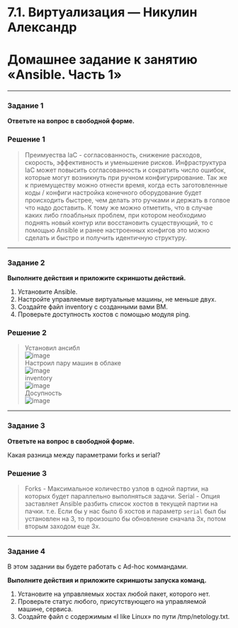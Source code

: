 # 7.1. Виртуализация — Никулин Александр
# Домашнее задание к занятию «Ansible. Часть 1»
---

### Задание 1

**Ответьте на вопрос в свободной форме.**

### Решение 1

> Преимуества IaC - согласованность, снижение расходов, скорость, эффективность и уменьшение рисков.
> Инфраструктура IaC может повысить согласованность и сократить число ошибок, которые могут возникнуть при ручном конфигурирование.
> Так же к приемуществу можно отнести время, когда есть заготовленные коды / конфиги настройка конечного оборудование будет происходить быстрее, чем делать это ручками и держать в голвое что надо доставить.
> К тому же можно отметить, что в случае каких либо глоабльных проблем, при котором необходимо поднять новый контур или восстановить существующий, то с помощью Ansible и ранее настроенных конфигов это можно сделать и быстро и получить идентичную структуру.
 
---

### Задание 2 

**Выполните действия и приложите скриншоты действий.**

1. Установите Ansible.
2. Настройте управляемые виртуальные машины, не меньше двух.
3. Создайте файл inventory с созданными вами ВМ.
4. Проверьте доступность хостов с помощью модуля ping.

### Решение 2
> Установил ансибл \
> ![image](https://github.com/ADNikulin/netology/assets/44374132/37e191e3-effd-473a-b3b4-31735b69e8cf) \
> Настроил пару машин в облаке \
> ![image](https://github.com/ADNikulin/netology/assets/44374132/df54e133-650a-4db7-9d23-fc367efdfb17) \
> inventory \
> ![image](https://github.com/ADNikulin/netology/assets/44374132/2931b964-6828-4c67-ad8b-1b2e3ebc76f2) \
> Досупность \
> ![image](https://github.com/ADNikulin/netology/assets/44374132/aaf968af-ffaf-4ce3-ac5e-93ab493b93f6)


---

### Задание 3 

**Ответьте на вопрос в свободной форме.**

Какая разница между параметрами forks и serial? 

### Решение 3

> Forks - Максимальное количество узлов в одной партии, на которых будет параллельно выполняться задачи.
> Serial - Опция заставляет Ansible разбить список хостов в текущей партии на пачки.
> т.е. Если бы у нас было 6 хостов и параметр ```serial``` был бы установлен на 3, то произошло бы обновление сначала 3х, потом вторым заходом еще 3х.

---

### Задание 4 

В этом задании вы будете работать с Ad-hoc коммандами.

**Выполните действия и приложите скриншоты запуска команд.**

1. Установите на управляемых хостах любой пакет, которого нет.
2. Проверьте статус любого, присутствующего на управляемой машине, сервиса. 
3. Создайте файл с содержимым «I like Linux» по пути /tmp/netology.txt.
 
